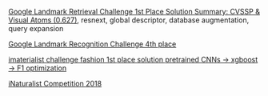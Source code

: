 [Google Landmark Retrieval Challenge 1st Place Solution Summary: CVSSP & Visual Atoms (0.627)](https://www.kaggle.com/c/landmark-retrieval-challenge/discussion/57855), resnext, global descriptor, database augmentation, query expansion  

[Google Landmark Recognition Challenge 4th place](https://www.kaggle.com/c/landmark-recognition-challenge/discussion/57896)

[imaterialist challenge fashion 1st place solution pretrained CNNs -> xgboost -> F1 optimization](https://www.kaggle.com/c/imaterialist-challenge-fashion-2018/discussion/57944)

[iNaturalist Competition 2018]([https://sites.google.com/view/fgvc5/competitions/inaturalist)
